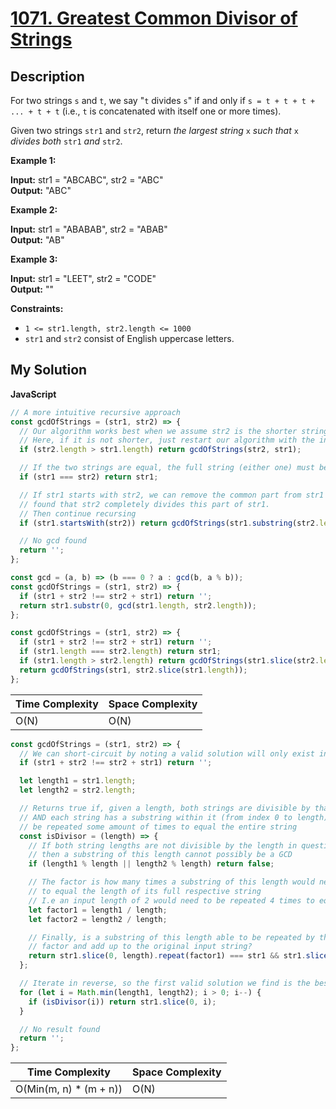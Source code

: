 # [1071. Greatest Common Divisor of Strings](https://leetcode.com/problems/greatest-common-divisor-of-strings)

## Description

For two strings `s` and `t`, we say "`t` divides `s`" if and only if `s = t + t + t + ... + t + t` (i.e., `t` is concatenated with itself one or more times).

Given two strings `str1` and `str2`, return _the largest string_ `x` _such that_ `x` _divides both_ `str1` _and_ `str2`.

**Example 1:**

**Input:** str1 = "ABCABC", str2 = "ABC"  
**Output:** "ABC"

**Example 2:**

**Input:** str1 = "ABABAB", str2 = "ABAB"  
**Output:** "AB"

**Example 3:**

**Input:** str1 = "LEET", str2 = "CODE"  
**Output:** ""

**Constraints:**

- `1 <= str1.length, str2.length <= 1000`
- `str1` and `str2` consist of English uppercase letters.

## My Solution

**JavaScript**

```js
// A more intuitive recursive approach
const gcdOfStrings = (str1, str2) => {
  // Our algorithm works best when we assume str2 is the shorter string.
  // Here, if it is not shorter, just restart our algorithm with the inputs swapped!
  if (str2.length > str1.length) return gcdOfStrings(str2, str1);

  // If the two strings are equal, the full string (either one) must be the gcd
  if (str1 === str2) return str1;

  // If str1 starts with str2, we can remove the common part from str1 -- as we have
  // found that str2 completely divides this part of str1.
  // Then continue recursing
  if (str1.startsWith(str2)) return gcdOfStrings(str1.substring(str2.length), str2);

  // No gcd found
  return '';
};
```

```js
const gcd = (a, b) => (b === 0 ? a : gcd(b, a % b));
const gcdOfStrings = (str1, str2) => {
  if (str1 + str2 !== str2 + str1) return '';
  return str1.substr(0, gcd(str1.length, str2.length));
};
```

```js
const gcdOfStrings = (str1, str2) => {
  if (str1 + str2 !== str2 + str1) return '';
  if (str1.length === str2.length) return str1;
  if (str1.length > str2.length) return gcdOfStrings(str1.slice(str2.length), str2);
  return gcdOfStrings(str1, str2.slice(str1.length));
};
```

| Time Complexity | Space Complexity |
| --------------- | ---------------- |
| O(N)            | O(N)             |

```js
const gcdOfStrings = (str1, str2) => {
  // We can short-circuit by noting a valid solution will only exist in the following case
  if (str1 + str2 !== str2 + str1) return '';

  let length1 = str1.length;
  let length2 = str2.length;

  // Returns true if, given a length, both strings are divisible by that length
  // AND each string has a substring within it (from index 0 to length) that can
  // be repeated some amount of times to equal the entire string
  const isDivisor = (length) => {
    // If both string lengths are not divisible by the length in question,
    // then a substring of this length cannot possibly be a GCD
    if (length1 % length || length2 % length) return false;

    // The factor is how many times a substring of this length would need to be repeated
    // to equal the length of its full respective string
    // I.e an input length of 2 would need to be repeated 4 times to equal a string of length 8
    let factor1 = length1 / length;
    let factor2 = length2 / length;

    // Finally, is a substring of this length able to be repeated by the appropriate
    // factor and add up to the original input string?
    return str1.slice(0, length).repeat(factor1) === str1 && str1.slice(0, length).repeat(factor2) === str2;
  };

  // Iterate in reverse, so the first valid solution we find is the best (largest)
  for (let i = Math.min(length1, length2); i > 0; i--) {
    if (isDivisor(i)) return str1.slice(0, i);
  }

  // No result found
  return '';
};
```

| Time Complexity         | Space Complexity |
| ----------------------- | ---------------- |
| O(Min(m, n) \* (m + n)) | O(N)             |
